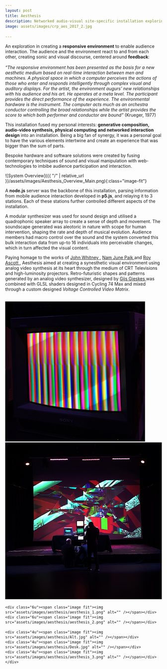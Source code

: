 ```yaml
---
layout: post
title: Aesthesis
description: Networked audio-visual site-specific installation exploring relationships between space, time and audience interaction. London 2017.
image: assets/images/crp_aes_2017_2.jpg

---
```


An exploration in creating a **responsive environment** to enable audience interaction.  The audience and the environment react to and from each other, creating sonic and visual discourse, centered around **feedback**:
<br>
<br>
*“The responsive environment has been presented as the basis for a new aesthetic medium based on real-time interaction between men and machines. A physical space in which a computer perceives the actions of those who enter and responds intelligently through complex visual and auditory displays. For the artist, the environment augurs’ new relationships with his audience and his art. He operates at a meta level. The participant provides the direct performance of the experience. The environmental hardware is the instrument. The computer acts much as an orchestra conductor controlling the broad relationships while the artist provides the score to which both performer and conductor are bound”* (Krueger, 1977)

This installation fused my personal interests: **generative composition, audio-video synthesis, physical computing and networked interaction design** into an installation. Being a big fan of synergy, it was a personal goal to have the various elements intertwine and create an experience that was bigger than the sum of parts.

Bespoke hardware and software solutions were created by fusing contemporary techniques of sound and visual manipulation with web-technologies to imbibe audience participation and interaction.

![System Overview]({{ "/" | relative_url }}/assets/images/Aesthesis_Overview_Main.png){:class="image-fit"}

A **node.js** server was the backbone of this installation, parsing information from mobile audience interaction developed in **p5.js**, and relaying it to 3 stations. Each of these stations further controlled different aspects of the installation.

A modular synthesizer was used for sound design and utilised a quadrophonic speaker array to create a sense of depth and movement. The soundscape generated was aleotoric in nature with scope for human intervention, shaping the rate and depth of musical evolution. Audience members had macro control over the sound and the system converted this bulk interaction data from up-to 16 individuals into perceivable changes, which in turn affected the visual content.

Paying homage to the works of <a href="https://bit.ly/2J7sUO6"> John Whitney </a>, <a href="https://bit.ly/2J9toDy"> Nam June Paik </a> and <a href="https://bit.ly/2diZ4HT"> Roy Ascott </a>, Aesthesis aimed at creating a synesthetic visual environment using analog video synthesis at its heart through the medium of CRT Televisions and high-luminosity projectors. Retro-futuristic shapes and patterns generated by an analog video synthesizer, designed by <a href="http://gieskes.nl/"> Gijs Gieskes </a> was combined with GLSL shaders designed in Cycling 74 Max and mixed through a custom designed *Voltage Controlled Video Matrix*.

<div class="box alt">
	<div class="row 50% uniform">
		<div class="4u"><span class="image fit"><img src="{{ "/" | relative_url }}/assets/images/aesthesis/Grafix.jpg" alt="" /></span></div>
		<div class="4u"><span class="image fit"><img src="assets/images/aesthesis/TV.jpg" alt="" /></span></div>
		<div class="4u$"><span class="image fit"><img src="assets/images/aesthesis/Wide.jpg" alt="" /></span></div>

    <div class="6u"><span class="image fit"><img src="assets/images/aesthesis/aesthesis_1.png" alt="" /></span></div>
    <div class="6u"><span class="image fit"><img src="assets/images/aesthesis/aesthesis_2.png" alt="" /></span></div>

    <div class="4u"><span class="image fit"><img src="assets/images/aesthesis/Alt.jpg" alt="" /></span></div>
    <div class="4u"><span class="image fit"><img src="assets/images/aesthesis/Desk.jpg" alt="" /></span></div>
    <div class="4u"><span class="image fit"><img src="assets/images/aesthesis/aesthesis_3.png" alt="" /></span></div>
	</div>
</div>
